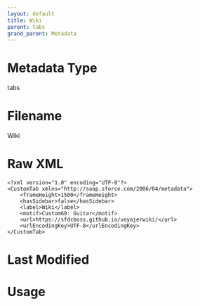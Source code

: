```yaml
---
layout: default
title: Wiki
parent: tabs
grand_parent: Metadata
---
```

# Metadata Type
tabs


# Filename 
Wiki


# Raw XML
```
<?xml version="1.0" encoding="UTF-8"?>
<CustomTab xmlns="http://soap.sforce.com/2006/04/metadata">
    <frameHeight>1500</frameHeight>
    <hasSidebar>false</hasSidebar>
    <label>Wiki</label>
    <motif>Custom69: Guitar</motif>
    <url>https://sfdcboss.github.io/voyajerwiki/</url>
    <urlEncodingKey>UTF-8</urlEncodingKey>
</CustomTab>
```


# Last Modified


# Usage

